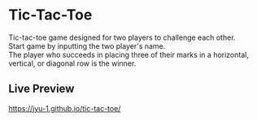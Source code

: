 # Tic-Tac-Toe

Tic-tac-toe game designed for two players to challenge each other.\
Start game by inputting the two player's name.\
The player who succeeds in placing three of their marks in a horizontal, vertical, or diagonal row is the winner.

## Live Preview

https://jyu-1.github.io/tic-tac-toe/
